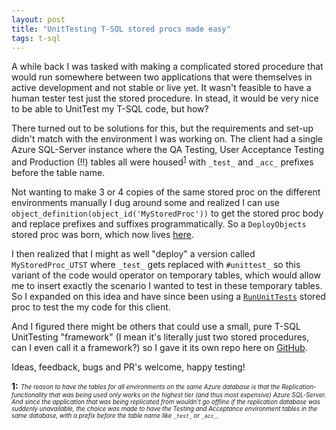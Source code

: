 ```yaml
---
layout: post
title: "UnitTesting T-SQL stored procs made easy"
tags: t-sql
---
```


A while back I was tasked with making a complicated stored procedure that would run somewhere between two applications that were themselves in active development and not stable or live yet. It wasn't feasible to have a human tester test just the stored procedure. In stead, it would be very nice to be able to UnitTest my T-SQL code, but how?

There turned out to be solutions for this, but the requirements and set-up didn't match with the environment I was working on. The client had a single Azure SQL-Server instance where the QA Testing, User Acceptance Testing and Production (!!) tables all were housed<sup>[1](#reason)</sup> with `_test_` and `_acc_` prefixes before the table name.

Not wanting to make 3 or 4 copies of the same stored proc on the different environments manually I dug around some and realized I can use `object_definition(object_id('MyStoredProc'))` to get the stored proc body and replace prefixes and suffixes programmatically. So a `DeployObjects` stored proc was born, which now lives [here](https://github.com/asontu/PureSQLUnitTesting/blob/master/procs/DeployObjects.sql).

I then realized that I might as well "deploy" a version called `MyStoredProc_UTST` where `_test_` gets replaced with `#unittest_` so this variant of the code would operator on temporary tables, which would allow me to insert exactly the scenario I wanted to test in these temporary tables. So I expanded on this idea and have since been using a [`RunUnitTests`](https://github.com/asontu/PureSQLUnitTesting/blob/master/procs/RunUnitTests.sql) stored proc to test the my code for this client.

And I figured there might be others that could use a small, pure T-SQL UnitTesting "framework" (I mean it's literally just two stored procedures, can I even call it a framework?) so I gave it its own repo here on [GitHub](https://github.com/asontu/PureSQLUnitTesting).

Ideas, feedback, bugs and PR's welcome, happy testing!

<a name="reason">**1:**</a> <sub><sup>_The reason to have the tables for all environments on the same Azure database is that the Replication-functionality that was being used only works on the highest tier (and thus most expensive) Azure SQL-Server. And since the application that was being replicated from wouldn't go offline if the replication database was suddenly unavailable, the choice was made to have the Testing and Acceptance environment tables in the same database, with a prefix before the table name like `_test_` or `_acc_`._</sup></sub>
